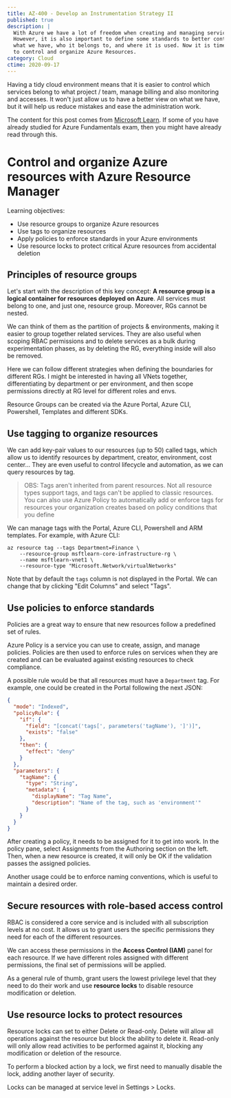 ```yaml
---
title: AZ-400 - Develop an Instrumentation Strategy II
published: true
description: |
  With Azure we have a lot of freedom when creating and managing services.
  However, it is also important to define some standards to better control
  what we have, who it belongs to, and where it is used. Now it is time
  to control and organize Azure Resources. 
category: Cloud
ctime: 2020-09-17
---
```


Having a tidy cloud environment means that it is easier to control which services belong to what project / team, manage billing and also monitoring and accesses. It won't just allow us to have a better view on what we have, but it will help us reduce mistakes and ease the administration work.

The content for this post comes from [Microsoft Learn](https://docs.microsoft.com/en-us/learn/modules/control-and-organize-with-azure-resource-manager/). If some of you have already studied for Azure Fundamentals exam, then you might have already read through this.

# Control and organize Azure resources with Azure Resource Manager

Learning objectives:
* Use resource groups to organize Azure resources
* Use tags to organize resources
* Apply policies to enforce standards in your Azure environments
* Use resource locks to protect critical Azure resources from accidental deletion

## Principles of resource groups

Let's start with the description of this key concept: **A resource group is a logical container for resources deployed on Azure**. All services must belong to one, and just one, resource group. Moreover, RGs cannot be nested.

We can think of them as the partition of projects & environments, making it easier to group together related services. They are also useful when scoping RBAC permissions and to delete services as a bulk during experimentation phases, as by deleting the RG, everything inside will also be removed.

Here we can follow different strategies when defining the boundaries for different RGs. I might be interested in having all VNets together, differentiating by department or per environment, and then scope permissions directly at RG level for different roles and envs.

Resource Groups can be created via the Azure Portal, Azure CLI, Powershell, Templates and different SDKs.

## Use tagging to organize resources

We can add key-pair values to our resources (up to 50) called tags, which allow us to identify resources by department, creator, environment, cost center... They are even useful to control lifecycle and automation, as we can query resources by tag.

> OBS: Tags aren't inherited from parent resources. Not all resource types support tags, and tags can't be applied to classic resources. You can also use Azure Policy to automatically add or enforce tags for resources your organization creates based on policy conditions that you define

We can manage tags with the Portal, Azure CLI, Powershell and ARM templates. For example, with Azure CLI:

```
az resource tag --tags Department=Finance \
    --resource-group msftlearn-core-infrastructure-rg \
    --name msftlearn-vnet1 \
    --resource-type "Microsoft.Network/virtualNetworks"
```

Note that by default the `tags` column is not displayed in the Portal. We can change that by clicking "Edit Columns" and select "Tags".

## Use policies to enforce standards

Policies are a great way to ensure that new resources follow a predefined set of rules.

Azure Policy is a service you can use to create, assign, and manage policies. Policies are then used to enforce rules on services when they are created and can be evaluated against existing resources to check compliance.

A possible rule would be that all resources must have a `Department` tag. For example, one could be created in the Portal following the next JSON:

```json
{
  "mode": "Indexed",
  "policyRule": {
    "if": {
      "field": "[concat('tags[', parameters('tagName'), ']')]",
      "exists": "false"
    },
    "then": {
      "effect": "deny"
    }
  },
  "parameters": {
    "tagName": {
      "type": "String",
      "metadata": {
        "displayName": "Tag Name",
        "description": "Name of the tag, such as 'environment'"
      }
    }
  }
}
```

After creating a policy, it needs to be assigned for it to get into work. In the policy pane, select Assignments from the Authoring section on the left. Then, when a new resource is created, it will only be OK if the validation passes the assigned policies.

Another usage could be to enforce naming conventions, which is useful to maintain a desired order.

## Secure resources with role-based access control

RBAC is considered a core service and is included with all subscription levels at no cost. It allows us to grant users the specific permissions they need for each of the different resources.

We can access these permissions in the **Access Control (IAM)** panel for each resource. If we have different roles assigned with different permissions, the final set of permissions will be applied.

As a general rule of thumb, grant users the lowest privilege level that they need to do their work and use **resource locks** to disable resource modification or deletion.

## Use resource locks to protect resources

Resource locks can set to either Delete or Read-only. Delete will allow all operations against the resource but block the ability to delete it. Read-only will only allow read activities to be performed against it, blocking any modification or deletion of the resource.

To perform a blocked action by a lock, we first need to manually disable the lock, adding another layer of security.

Locks can be managed at service level in Settings > Locks.

